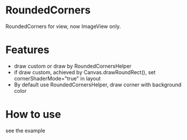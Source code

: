 # RoundedCorners
RoundedCorners for view, now ImageView only.

Features
========
* draw custom or draw by RoundedCornersHelper
* if draw custom, achieved by Canvas.drawRoundRect(), set cornerShaderMode="true" in layout
* By default use RoundedCornersHelper, draw corner with background color

How to use
========
see the example

